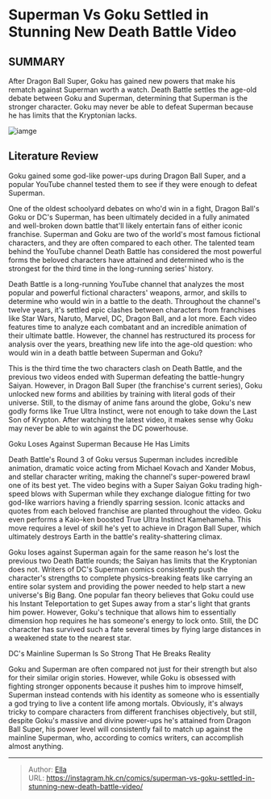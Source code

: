 # Superman Vs Goku Settled in Stunning New Death Battle Video


## SUMMARY 



  After Dragon Ball Super, Goku has gained new powers that make his rematch against Superman worth a watch.   Death Battle settles the age-old debate between Goku and Superman, determining that Superman is the stronger character.   Goku may never be able to defeat Superman because he has limits that the Kryptonian lacks.  

![iamge](https://static1.srcdn.com/wordpress/wp-content/uploads/2023/01/how-goku-can-beat-superman.jpg)

## Literature Review

Goku gained some god-like power-ups during Dragon Ball Super, and a popular YouTube channel tested them to see if they were enough to defeat Superman.




One of the oldest schoolyard debates on who&#39;d win in a fight, Dragon Ball&#39;s Goku or DC&#39;s Superman, has been ultimately decided in a fully animated and well-broken down battle that&#39;ll likely entertain fans of either iconic franchise. Superman and Goku are two of the world&#39;s most famous fictional characters, and they are often compared to each other. The talented team behind the YouTube channel Death Battle has considered the most powerful forms the beloved characters have attained and determined who is the strongest for the third time in the long-running series&#39; history.




Death Battle is a long-running YouTube channel that analyzes the most popular and powerful fictional characters&#39; weapons, armor, and skills to determine who would win in a battle to the death. Throughout the channel&#39;s twelve years, it&#39;s settled epic clashes between characters from franchises like Star Wars, Naruto, Marvel, DC, Dragon Ball, and a lot more. Each video features time to analyze each combatant and an incredible animation of their ultimate battle. However, the channel has restructured its process for analysis over the years, breathing new life into the age-old question: who would win in a death battle between Superman and Goku?


 

This is the third time the two characters clash on Death Battle, and the previous two videos ended with Superman defeating the battle-hungry Saiyan. However, in Dragon Ball Super (the franchise&#39;s current series), Goku unlocked new forms and abilities by training with literal gods of their universe. Still, to the dismay of anime fans around the globe, Goku&#39;s new godly forms like True Ultra Instinct, were not enough to take down the Last Son of Krypton. After watching the latest video, it makes sense why Goku may never be able to win against the DC powerhouse.





 Goku Loses Against Superman Because He Has Limits 
         

Death Battle&#39;s Round 3 of Goku versus Superman includes incredible animation, dramatic voice acting from Michael Kovach and Xander Mobus, and stellar character writing, making the channel&#39;s super-powered brawl one of its best yet. The video begins with a Super Saiyan Goku trading high-speed blows with Superman while they exchange dialogue fitting for two god-like warriors having a friendly sparring session. Iconic attacks and quotes from each beloved franchise are planted throughout the video. Goku even performs a Kaio-ken boosted True Ultra Instinct Kamehameha. This move requires a level of skill he&#39;s yet to achieve in Dragon Ball Super, which ultimately destroys Earth in the battle&#39;s reality-shattering climax.

          




Goku loses against Superman again for the same reason he&#39;s lost the previous two Death Battle rounds; the Saiyan has limits that the Kryptonian does not. Writers of DC&#39;s Superman comics consistently push the character&#39;s strengths to complete physics-breaking feats like carrying an entire solar system and providing the power needed to help start a new universe&#39;s Big Bang. One popular fan theory believes that Goku could use his Instant Teleportation to get Supes away from a star&#39;s light that grants him power. However, Goku&#39;s technique that allows him to essentially dimension hop requires he has someone&#39;s energy to lock onto. Still, the DC character has survived such a fate several times by flying large distances in a weakened state to the nearest star.



 DC&#39;s Mainline Superman Is So Strong That He Breaks Reality 
          




Goku and Superman are often compared not just for their strength but also for their similar origin stories. However, while Goku is obsessed with fighting stronger opponents because it pushes him to improve himself, Superman instead contends with his identity as someone who is essentially a god trying to live a content life among mortals. Obviously, it&#39;s always tricky to compare characters from different franchises objectively, but still, despite Goku&#39;s massive and divine power-ups he&#39;s attained from Dragon Ball Super, his power level will consistently fail to match up against the mainline Superman, who, according to comics writers, can accomplish almost anything.



---

> Author: [Ella](https://instagram.hk.cn/)  
> URL: https://instagram.hk.cn/comics/superman-vs-goku-settled-in-stunning-new-death-battle-video/  

